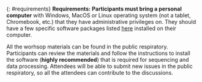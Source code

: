 {: #requirements}
**Requirements:**
**Participants must bring a personal computer** with Windows, MacOS or Linux operating system (not a tablet, Chromebook, etc.) that they have administrative privileges on. They should have a few specific software packages listed [here](/setup.html) installed on their computer. 

All the worhsop materials can be found in the public respiratory. Participants can review the materials and follow the instructions to install the software (**highly recommended**) that is required for sequencing and data processing. Attendees will be able to submit new issues in the public respiratory, so all the attendees can contribute to the discussions. 